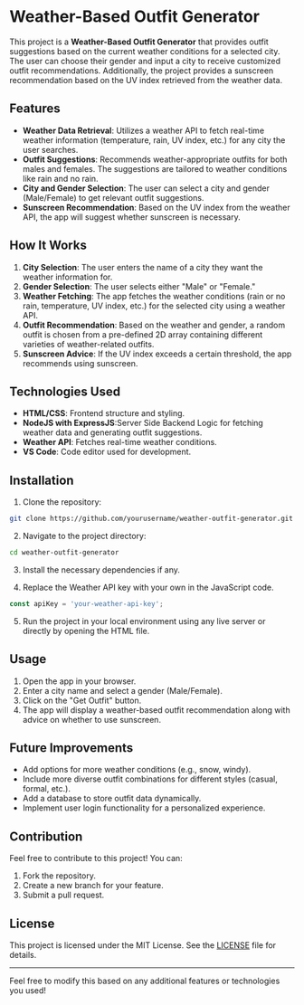 # Weather-Based Outfit Generator

This project is a **Weather-Based Outfit Generator** that provides outfit suggestions based on the current weather conditions for a selected city. The user can choose their gender and input a city to receive customized outfit recommendations. Additionally, the project provides a sunscreen recommendation based on the UV index retrieved from the weather data.

## Features

- **Weather Data Retrieval**: Utilizes a weather API to fetch real-time weather information (temperature, rain, UV index, etc.) for any city the user searches.
- **Outfit Suggestions**: Recommends weather-appropriate outfits for both males and females. The suggestions are tailored to weather conditions like rain and no rain.
-  **City and Gender Selection**: The user can select a city and gender (Male/Female) to get relevant outfit suggestions.
- **Sunscreen Recommendation**: Based on the UV index from the weather API, the app will suggest whether sunscreen is necessary.

## How It Works

1. **City Selection**: The user enters the name of a city they want the weather information for.
2. **Gender Selection**: The user selects either "Male" or "Female."
3. **Weather Fetching**: The app fetches the weather conditions (rain or no rain, temperature, UV index, etc.) for the selected city using a weather API.
4. **Outfit Recommendation**: Based on the weather and gender, a random outfit is chosen from a pre-defined 2D array containing different varieties of weather-related outfits.
5. **Sunscreen Advice**: If the UV index exceeds a certain threshold, the app recommends using sunscreen.

## Technologies Used

- **HTML/CSS**: Frontend structure and styling.
- **NodeJS with ExpressJS**:Server Side Backend Logic for fetching weather data and generating outfit suggestions.
- **Weather API**: Fetches real-time weather conditions.
- **VS Code**: Code editor used for development.

## Installation

1. Clone the repository:

```bash
git clone https://github.com/yourusername/weather-outfit-generator.git
```

2. Navigate to the project directory:

```bash
cd weather-outfit-generator
```

3. Install the necessary dependencies if any.

4. Replace the Weather API key with your own in the JavaScript code.

```javascript
const apiKey = 'your-weather-api-key';
```

5. Run the project in your local environment using any live server or directly by opening the HTML file.

## Usage

1. Open the app in your browser.
2. Enter a city name and select a gender (Male/Female).
3. Click on the "Get Outfit" button.
4. The app will display a weather-based outfit recommendation along with advice on whether to use sunscreen.

## Future Improvements

- Add options for more weather conditions (e.g., snow, windy).
- Include more diverse outfit combinations for different styles (casual, formal, etc.).
- Add a database to store outfit data dynamically.
- Implement user login functionality for a personalized experience.

## Contribution

Feel free to contribute to this project! You can:

1. Fork the repository.
2. Create a new branch for your feature.
3. Submit a pull request.

## License

This project is licensed under the MIT License. See the [LICENSE](LICENSE) file for details.

---

Feel free to modify this based on any additional features or technologies you used!
